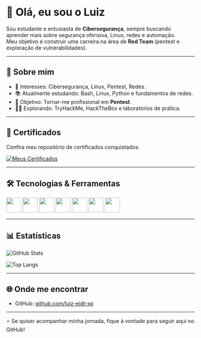 
# 👋 Olá, eu sou o Luiz

Sou estudante e entusiasta de **Cibersegurança**, sempre buscando aprender mais sobre segurança ofensiva, Linux, redes e automação.  
Meu objetivo é construir uma carreira na área de **Red Team** (pentest e exploração de vulnerabilidades).

---

## 🚀 Sobre mim
- 🔐 Interesses: Cibersegurança, Linux, Pentest, Redes.
- 📚 Atualmente estudando: Bash, Linux, Python e fundamentos de redes.
- 🎯 Objetivo: Tornar-me profissional em **Pentest**.
- 🧑‍💻 Explorando: TryHackMe, HackTheBox e laboratórios de prática.

---

## 📜 Certificados

Confira meu repositório de certificados conquistados:

[![Meus Certificados](https://img.shields.io/badge/Certificados-Cibersegurança-blue?style=for-the-badge&logo=github)](https://github.com/luiz-eidt-xp/certificados)

---

## 🛠️ Tecnologias & Ferramentas
<div>
<img src="https://cdn.jsdelivr.net/gh/devicons/devicon@latest/icons/bash/bash-original.svg" height="40" width="40"/>
<img src="https://cdn.jsdelivr.net/gh/devicons/devicon@latest/icons/mysql/mysql-original-wordmark.svg" height="40" width="40"/>
<img src="https://cdn.jsdelivr.net/gh/devicons/devicon@latest/icons/kalilinux/kalilinux-original.svg" height="40" width="40"/>
<img src="https://cdn.jsdelivr.net/gh/devicons/devicon@latest/icons/python/python-original.svg" height="40" width="40"/>
<img src="https://cdn.jsdelivr.net/gh/devicons/devicon@latest/icons/html5/html5-original.svg" height="40" width="40"/>
<img src="https://cdn.jsdelivr.net/gh/devicons/devicon@latest/icons/css3/css3-original.svg" height="40" width="40"/>
  <img src="https://cdn.jsdelivr.net/gh/devicons/devicon@latest/icons/csharp/csharp-original.svg" height="40" width="40"/>
          
</div>

---

## 📊 Estatísticas
![GitHub Stats](https://github-readme-stats.vercel.app/api?username=luiz-eidt-xp&show_icons=true&theme=tokyonight)

![Top Langs](https://github-readme-stats.vercel.app/api/top-langs/?username=luiz-eidt-xp&layout=compact&theme=tokyonight)

---

## 🌐 Onde me encontrar
- GitHub: [github.com/luiz-eidt-xp](https://github.com/luiz-eidt-xp)

---
⭐ Se quiser acompanhar minha jornada, fique à vontade para seguir aqui no GitHub!
```

